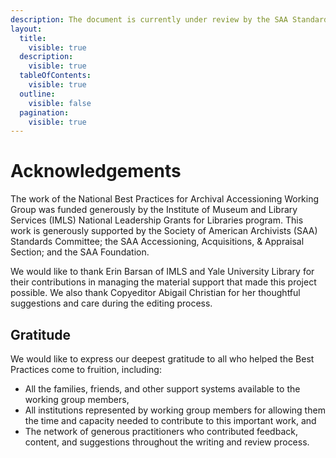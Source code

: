 ```yaml
---
description: The document is currently under review by the SAA Standards Committee.
layout:
  title:
    visible: true
  description:
    visible: true
  tableOfContents:
    visible: true
  outline:
    visible: false
  pagination:
    visible: true
---
```


# Acknowledgements

The work of the National Best Practices for Archival Accessioning Working Group was funded generously by the Institute of Museum and Library Services (IMLS) National Leadership Grants for Libraries program. This work is generously supported by the Society of American Archivists (SAA) Standards Committee; the SAA Accessioning, Acquisitions, & Appraisal Section; and the SAA Foundation.

We would like to thank Erin Barsan of IMLS and Yale University Library for their contributions in managing the material support that made this project possible. We also thank Copyeditor Abigail Christian for her thoughtful suggestions and care during the editing process.

## Gratitude <a href="#id-7q6g88re7eaw" id="id-7q6g88re7eaw"></a>

We would like to express our deepest gratitude to all who helped the Best Practices come to fruition, including:

* All the families, friends, and other support systems available to the working group members,
* All institutions represented by working group members for allowing them the time and capacity needed to contribute to this important work, and
* The network of generous practitioners who contributed feedback, content, and suggestions throughout the writing and review process.
